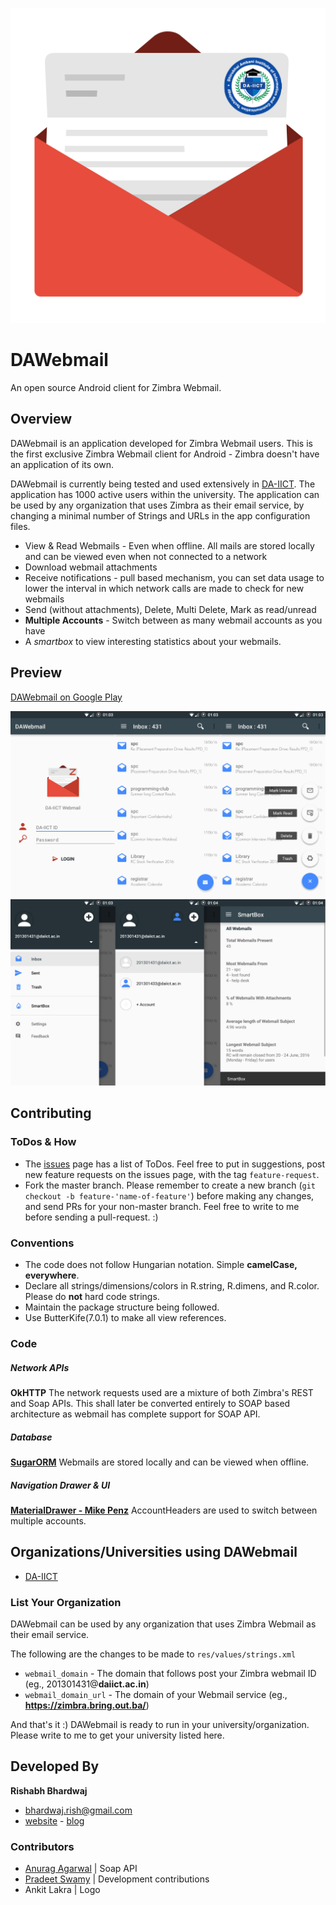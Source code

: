 ![alt text](https://raw.githubusercontent.com/CreaRo/DAWebmail/master/Screenshots/envelope_l.png "DAWebmail")

# DAWebmail

An open source Android client for Zimbra Webmail. 

## Overview

DAWebmail is an application developed for Zimbra Webmail users. This is the first exclusive Zimbra Webmail client for Android - Zimbra doesn't have an application of its own.

DAWebmail is currently being tested and used extensively in [DA-IICT](https://zimbra.bring.out.ba/). The application has 1000 active users within the university. The application can be used by any organization that uses Zimbra as their email service, by changing a minimal number of Strings and URLs in the app configuration files.

- View & Read Webmails - Even when offline. All mails are stored locally and can be viewed even when not connected to a network
- Download webmail attachments
- Receive notifications - pull based mechanism, you can set data usage to lower the interval in which network calls are made to check for new webmails
- Send (without attachments), Delete, Multi Delete, Mark as read/unread
- **Multiple Accounts** - Switch between as many webmail accounts as you have
- A *smartbox* to view interesting statistics about your webmails.

## Preview

[DAWebmail on Google Play](https://play.google.com/store/apps/details?id=com.sigmobile.dawebmail)

![alt text](https://raw.githubusercontent.com/CreaRo/DAWebmail/master/Screenshots/v5_activities_1_s.png "Activities-1")
![alt text](https://raw.githubusercontent.com/CreaRo/DAWebmail/master/Screenshots/v5_activities_2_s.png "Activities-2")

## Contributing

### ToDos & How
- The [issues](https://github.com/CreaRo/DAWebmail/issues) page has a list of ToDos. Feel free to put in suggestions, post new feature requests on the issues page, with the tag `feature-request`.
- Fork the master branch. Please remember to create a new branch (`git checkout -b feature-'name-of-feature'`) before making any changes, and send PRs for your non-master branch. Feel free to write to me before sending a pull-request. :)

### Conventions
- The code does not follow Hungarian notation. Simple **camelCase, everywhere**.
- Declare all strings/dimensions/colors in R.string, R.dimens, and R.color. Please do **not** hard code strings.
- Maintain the package structure being followed.
- Use ButterKife(7.0.1) to make all view references.

### Code

##### Network APIs
**OkHTTP**
The network requests used are a mixture of both Zimbra's REST and Soap APIs. This shall later be converted entirely to SOAP based architecture as webmail has complete support for SOAP API.

##### Database 
**[SugarORM](https://github.com/satyan/sugar)** Webmails are stored locally and can be viewed when offline.

##### Navigation Drawer & UI
**[MaterialDrawer - Mike Penz](https://github.com/mikepenz/MaterialDrawer)** AccountHeaders are used to switch between multiple accounts.

## Organizations/Universities using DAWebmail
- [DA-IICT](http://daiict.ac.in/)

### List Your Organization

DAWebmail can be used by any organization that uses Zimbra Webmail as their email service. 

The following are the changes to be made to `res/values/strings.xml`

- `webmail_domain` - The domain that follows post your Zimbra webmail ID (eg., 201301431@**daiict.ac.in**)
- `webmail_domain_url` - The domain of your Webmail service (eg., **https://zimbra.bring.out.ba/**)

And that's it :) DAWebmail is ready to run in your university/organization. Please write to me to get your university listed here.

## Developed By
**Rishabh Bhardwaj**
- [bhardwaj.rish@gmail.com](bhardwaj.rish@gmail.com)
- [website](http://rish.pythonanywhere.com) - [blog](http://bhardwajrish.blogspot.in)

### Contributors

- [Anurag Agarwal](https://github.com/anuragagarwal561994) | Soap API
- [Pradeet Swamy](https://github.com/Pradeet) | Development contributions
- Ankit Lakra | Logo
